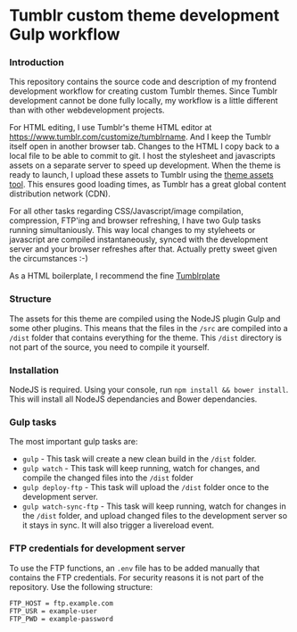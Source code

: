 # Tumblr custom theme development Gulp workflow

### Introduction
This repository contains the source code and description of my frontend development workflow for creating custom Tumblr themes. Since Tumblr development cannot be done fully locally, my workflow is a little different than with other webdevelopment projects.

For HTML editing, I use Tumblr's theme HTML editor at https://www.tumblr.com/customize/tumblrname. And I keep the Tumblr itself open in another browser tab. Changes to the HTML I copy back to a local file to be able to commit to git. I host the stylesheet and javascripts assets on a separate server to speed up development. When the theme is ready to launch, I upload these assets to Tumblr using the [theme assets tool](http://developers.tumblr.com/post/66702077097/hey-there-cool-theme-developers-we-added-a). This ensures good loading times, as Tumblr has a great global content distribution network (CDN).

For all other tasks regarding CSS/Javascript/image compilation, compression, FTP'ing and browser refreshing, I have two Gulp tasks running simultaniously. This way local changes to my styleheets or javascript are compiled instantaneously, synced with the development server and your browser refreshes after that. Actually pretty sweet given the circumstances :-)

As a HTML boilerplate, I recommend the fine [Tumblrplate](https://github.com/justalever/tumbleplate)

### Structure

The assets for this theme are compiled using the NodeJS plugin Gulp and some other plugins. This means that the files in the `/src` are compiled into a `/dist` folder that contains everything for the theme. This `/dist` directory is not part of the source, you need to compile it yourself.

### Installation
NodeJS is required. Using your console, run `npm install && bower install`. This will install all NodeJS dependancies and Bower dependancies.

### Gulp tasks
The most important gulp tasks are:

- `gulp` - This task will create a new clean build in the `/dist` folder.
- `gulp watch` - This task will keep running, watch for changes, and compile the changed files into the `/dist` folder
- `gulp deploy-ftp` - This task will upload the `/dist` folder once to the development server.
- `gulp watch-sync-ftp` - This task will keep running, watch for changes in the `/dist` folder, and upload changed files to the development server so it stays in sync. It will also trigger a livereload event.

### FTP credentials for development server
To use the FTP functions, an `.env` file has to be added manually that contains the FTP credentials. For security reasons it is not part of the repository. Use the following structure:

    FTP_HOST = ftp.example.com
    FTP_USR = example-user
    FTP_PWD = example-password

